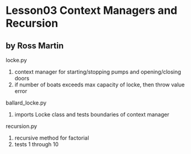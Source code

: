 Lesson03 Context Managers and Recursion 
=======================
by Ross Martin
--------------

locke.py

1. context manager for starting/stopping pumps and opening/closing doors
2. if number of boats exceeds max capacity of locke, then throw value error

ballard_locke.py

1. imports Locke class and tests boundaries of context manager

recursion.py

1. recursive method for factorial
2. tests 1 through 10 
